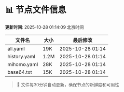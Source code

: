 # 📊 节点文件信息

**更新时间**: 2025-10-28 01:14:09 北京时间

| 文件名 | 大小 | 最后修改 |
|--------|------|----------|
| all.yaml | 19K | 2025-10-28 01:14 |
| history.yaml | 1.2M | 2025-10-28 01:14 |
| mihomo.yaml | 28K | 2025-10-28 01:14 |
| base64.txt | 15K | 2025-10-28 01:14 |

> 🔄 文件每30分钟自动更新，确保节点的新鲜度和可用性
